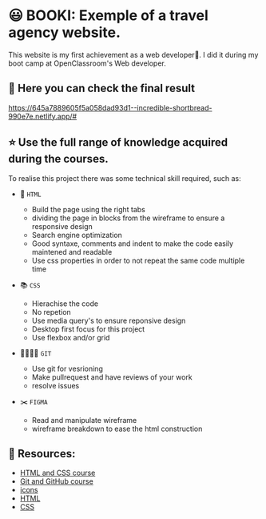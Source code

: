# 😃 BOOKI: Exemple of a travel agency website.
This website is my first achievement as a web developer👏. I did it during my boot camp at OpenClassroom's Web developer.

## 👀 Here you can check the final result
https://645a7889605f5a058dad93d1--incredible-shortbread-990e7e.netlify.app/#

## ⭐️ Use the full range of knowledge acquired during the courses.
To realise this project there was some technical skill required, such as:


* 🎯 `HTML`
  * Build the page using the right tabs
  * dividing the page in blocks from the wireframe to ensure a responsive design
  * Search engine optimization
  * Good syntaxe, comments and indent to make the code easily maintened and readable
  * Use css properties in order to not repeat the same code multiple time
                                                                           
* 📚 `CSS`
  * Hierachise the code
  * No repetion
  * Use media query's to ensure reponsive design
  * Desktop first focus for this project
  * Use flexbox and/or grid

* 👨‍👩‍👧‍👧 `GIT`
  * Use git for vesrioning
  * Make pullrequest and have reviews of your work
  * resolve issues
                                                                               
* ✂️ `FIGMA`
  * Read and manipulate wireframe
  * wireframe breakdown to ease the html construction
                                                                                
## 📓 Resources:

   * [HTML and CSS course](https://openclassrooms.com/fr/courses/1603881-creez-votre-site-web-avec-html5-et-css3)
   * [Git and GitHub course](https://openclassrooms.com/fr/courses/7162856-gerez-du-code-avec-git-et-github)
   * [icons](https://fontawesome.com/docs/web/setup/get-started)
   * [HTML](https://developer.mozilla.org/en-US/docs/Web/HTML) 
   * [CSS](https://developer.mozilla.org/en-US/docs/Web/CSS)